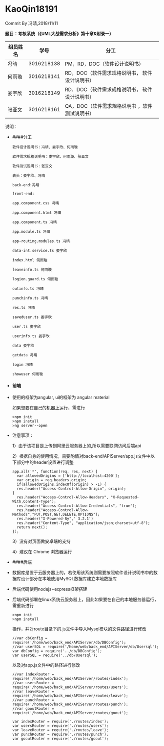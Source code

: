 # KaoQin18191
Commit By 冯晴,2018/11/11

**题目：考核系统（《UML大战需求分析》第十章&附录一）**

| 组员姓名 | 学号         | 分工                         |
| ---- | ---------- | -------------------------- |
| 冯晴   | 3016218138 | PM，RD，DOC（软件设计说明书）         |
| 何雨璇  | 3016218141 | RD，DOC（软件需求规格说明书， 软件设计说明书） |
| 娄宇欣  | 3016218149 | RD，DOC（软件需求规格说明书， 软件设计说明书） |
| 张亚文  | 3016218161 | QA，DOC（软件需求规格说明书 ，软件测试说明书） |

说明：

- ####分工 

  ```
  软件设计说明书：冯晴、娄宇欣、何雨璇

  软件需求规格说明书：娄宇欣、何雨璇、张亚文

  软件测试说明书：张亚文

  表头：娄宇欣、冯晴

  back-end:冯晴

  front-end:

  app.component.css 冯晴

  app.component.html 冯晴

  app.component.ts 冯晴

  app.module.ts 冯晴

  app-routing.modules.ts 冯晴

  data-int.service.ts 娄宇欣

  index.html 何雨璇

  leaveinfo.ts 何雨璇

  logion.guard.ts 何雨璇

  outinfo.ts 冯晴

  punchinfo.ts 冯晴

  res.ts 冯晴

  saveduser.ts 娄宇欣

  user.ts 娄宇欣

  userinfo.ts 娄宇欣

  data 娄宇欣

  getdata 冯晴

  login 冯晴

  showuser 何雨璇
  ```

- #### 前端

- 使用的框架为angular, ui的框架为 angular material 

  如果想要在自己的机器上运行，需进行

  ```
  >npm init
  >npm install
  >ng server--open
  ```

- 注意事项：

    1）由于该项目是上传到阿里云服务器上的,所以需要联网访问后端api

    2）根据自身的使用情况，需要酌情对back-end/APIServer/app.js文件中以下部分中的header设置进行调整


  ```
  app.all('*', function(req, res, next) {
    var allowedOrigins = ['http://localhost:4200'];
    var origin = req.headers.origin;
    if(allowedOrigins.indexOf(origin) > -1) {
    res.header("Access-Control-Allow-Origin", origin);
  }
    res.header("Access-Control-Allow-Headers", "X-Requested-With,Content-Type");
    res.header("Access-Control-Allow-Credentials", "true");
    res.header("Access-Control-Allow-Methods","PUT,POST,GET,DELETE,OPTIONS");
    res.header("X-Powered-By",' 3.2.1')
    res.header("Content-Type", "application/json;charset=utf-8");
    return next();
  });
  ```

    3）没有对页面做安卓端的支持

    4）建议在 Chrome 浏览器运行

- ####后端

- 数据库是置于云服务器上的，若使用该系统则需要按照软件设计说明书中的数据库设计部分在本地使用MySQL数据库建立本地数据库


- 后端代码使用nodejs+express框架搭建


- 后端代码部署在linux系统云服务器上，因此如果要在自己的本地服务器运行，需重新进行

  ```
  >npm init
  >npm install
  ```

  操作，并对route目录下的.js文件中导入Mysql模块的文件路径进行修改

  ```
  //var dbConfig = require('/home/web/back_end/APIServer/db/DBConfig');
  //var userSQL = require('/home/web/back_end/APIServer/db/Usersql');
  var dbConfig = require('../db/DBConfig');
  var userSQL = require('../db/Usersql');
  ```

  以及对app.js文件中的路径进行修改

  ```
  //var indexRouter = require('/home/web/back_end/APIServer/routes/index');
  //var usersRouter = require('/home/web/back_end/APIServer/routes/users');
  //var leaveRouter = require('/home/web/back_end/APIServer/routes/leave');
  //var punchRouter = require('/home/web/back_end/APIServer/routes/punch');
  //var gooutRouter = require('/home/web/back_end/APIServer/routes/goout');

  var indexRouter = require('./routes/index');
  var usersRouter = require('./routes/users');
  var leaveRouter = require('./routes/leave');
  var punchRouter = require('./routes/punch');
  var gooutRouter = require('./routes/goout');
  ```

  ​






